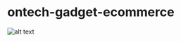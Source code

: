 # ontech-gadget-ecommerce
![alt text](https://github.com/[hiashraful]/[ontech-gadget-ecommerce]/[main]/preview.png?raw=true)
